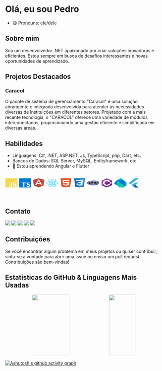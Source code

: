 # Olá, eu sou Pedro
- 😄 Pronouns: ele/dele
  
## Sobre mim

Sou um desenvolvedor .NET apaixonado por criar soluções inovadoras e eficientes. Estou sempre em busca de desafios interessantes e novas oportunidades de aprendizado.

## Projetos Destacados

### Caracol

O pacote de sistema de gerenciamento "Caracol" é uma solução abrangente e integrada desenvolvida para atender às necessidades diversas de instituições em diferentes setores. Projetado com a mais recente tecnologia, o "CARACOL" oferece uma variedade de módulos interconectados, proporcionando uma gestão eficiente e simplificada em diversas áreas.

## Habilidades

- Linguagens: C#, .NET, ASP.NET, Js, TypeScript, php, Dart, etc.
- Bancos de Dados: SQL Server, MySQL, Entityframework, etc.
- 🌱 Estou aprendendo Angular e Flutter
  
<div style="display: inline_block"><br>
  <img align="center" height="30" width="40" src="https://raw.githubusercontent.com/devicons/devicon/master/icons/javascript/javascript-plain.svg">
  <img align="center" height="30" width="40" src="https://raw.githubusercontent.com/devicons/devicon/master/icons/typescript/typescript-plain.svg">
  <img align="center" height="30" width="40" src="https://raw.githubusercontent.com/devicons/devicon/master/icons/angularjs/angularjs-plain.svg">
  <img align="center" height="30" width="40" src="https://raw.githubusercontent.com/devicons/devicon/master/icons/react/react-original.svg">
  <img align="center" height="30" width="40" src="https://raw.githubusercontent.com/devicons/devicon/master/icons/html5/html5-original.svg">
  <img align="center" height="30" width="40" src="https://raw.githubusercontent.com/devicons/devicon/master/icons/css3/css3-original.svg">  
  <img align="center" height="30" width="40" src="https://raw.githubusercontent.com/devicons/devicon/master/icons/php/php-original.svg">  
  <img align="center" height="30" width="40" src="https://raw.githubusercontent.com/devicons/devicon/master/icons/csharp/csharp-original.svg">
  <img align="center" height="30" width="40" src="https://raw.githubusercontent.com/devicons/devicon/master/icons/dart/dart-original.svg">
  <img align="center" height="30" width="40" src="https://raw.githubusercontent.com/devicons/devicon/master/icons/flutter/flutter-original.svg">
 
</div>
<br>
<br>

## Contato
<div> 
  <a href="https://web.facebook.com/people/Pedro-Panzo/pfbid095nsnKXN2oAAmoWHdGUYsPdbq97FegxTD7SKrmurUtftCsfg91K6A79Xp3Gf16Zul/" target="_blank"><img src="https://img.shields.io/badge/Facebook-3b5998?style=for-the-badge&logo=facebook&logoColor=white" target="_blank"></a>  
  <a href="https://instagram.com/pedro_panzo53" target="_blank"><img src="https://img.shields.io/badge/-Instagram-%23E4405F?style=for-the-badge&logo=instagram&logoColor=white" target="_blank"></a>
 <a href="#" target="_blank"><img src="https://img.shields.io/badge/Discord-7289DA?style=for-the-badge&logo=discord&logoColor=white" target="_blank"></a> 
  <a href = "mailto:contatorafaballerini@gmail.com"><img src="https://img.shields.io/badge/-Gmail-%23333?style=for-the-badge&logo=gmail&logoColor=white" target="_blank"></a>
  <a href="https://www.linkedin.com/in/pedro-panzo-131035269/" target="_blank"><img src="https://img.shields.io/badge/-LinkedIn-%230077B5?style=for-the-badge&logo=linkedin&logoColor=white" target="_blank"></a>   
</div>


## Contribuições

Se você encontrar algum problema em meus projetos ou quiser contribuir, sinta-se à vontade para abrir uma issue ou enviar um pull request. Contribuições são bem-vindas!

## Estatísticas do GitHub & Linguagens Mais Usadas
<div align='center'>
  <img width="49%" height="195px" src='https://github-readme-stats.vercel.app/api?username=pedro-panzo&show_icons=true&count_private=true&hide=contribs,prs&hide_border=true&bg_color=0d1117&title_color=fff&text_color=fff'/>
  <img width="41%" height="195px" src='https://github-readme-stats.vercel.app/api/top-langs/?username=pedro-panzo&layout=compact&hide_border=true&bg_color=0d1117&title_color=fff&text_color=fff'/>  
</div>

[![Ashutosh's github activity graph](https://github-readme-activity-graph.vercel.app/graph?username=pedro-panzo&bg_color=0d1117&color=ffffff&line=007af0&point=ffffff&area=true&hide_border=true)](https://github.com/ashutosh00710/github-readme-activity-graph)

